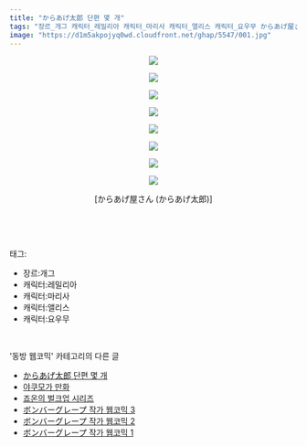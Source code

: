 ```yaml
---
title: "からあげ太郎 단편 몇 개"
tags: "장르_개그 캐릭터_레밀리아 캐릭터_마리사 캐릭터_앨리스 캐릭터_요우무 からあげ屋さん からあげ太郎 동방_웹코믹"
image: "https://d1m5akpojyq0wd.cloudfront.net/ghap/5547/001.jpg"
---
```

<div class="article">
<p style="text-align: center; clear: none; float: none;"><img src="{{ site.imgserver6 }}/ghap/5547/001.jpg"/></p>
<p style="text-align: center; clear: none; float: none;"><img src="{{ site.imgserver6 }}/ghap/5547/002.jpg"/></p>
<p style="text-align: center; clear: none; float: none;"><img src="{{ site.imgserver6 }}/ghap/5547/003.jpg"/></p>
<p style="text-align: center; clear: none; float: none;"><img src="{{ site.imgserver6 }}/ghap/5547/004.jpg"/></p>
<p style="text-align: center; clear: none; float: none;"><img src="{{ site.imgserver6 }}/ghap/5547/005.jpg"/></p>
<p style="text-align: center; clear: none; float: none;"><img src="{{ site.imgserver6 }}/ghap/5547/006.jpg"/></p>
<p style="text-align: center; clear: none; float: none;"><img src="{{ site.imgserver6 }}/ghap/5547/007.jpg"/></p>
<p style="text-align: center; clear: none; float: none;"><img src="{{ site.imgserver6 }}/ghap/5547/008.jpg"/></p>
<p style="text-align: center; clear: none; float: none;"> [からあげ屋さん (からあげ太郎)] </p>
<p><br/></p>
</div><br/>
<div class="tagTrail">
<p>태그: </p>
<ul>
<li>장르:개그</li>
<li>캐릭터:레밀리아</li>
<li>캐릭터:마리사</li>
<li>캐릭터:앨리스</li>
<li>캐릭터:요우무</li>
</ul>
</div><br/>
<div class="another">
<p>'동방 웹코믹' 카테고리의 다른 글</p>
<ul>
<li><a href="/ghap_5547">からあげ太郎 단편 몇 개</a></li>
<li><a href="/ghap_5540">야쿠모가 만화</a></li>
<li><a href="/ghap_5539">죠온의 벌크업 시리즈</a></li>
<li><a href="/ghap_5538">ボンバーグレープ 작가 웹코믹 3</a></li>
<li><a href="/ghap_5537">ボンバーグレープ 작가 웹코믹 2</a></li>
<li><a href="/ghap_5536">ボンバーグレープ 작가 웹코믹 1</a></li>
</ul>
</div><br/>
